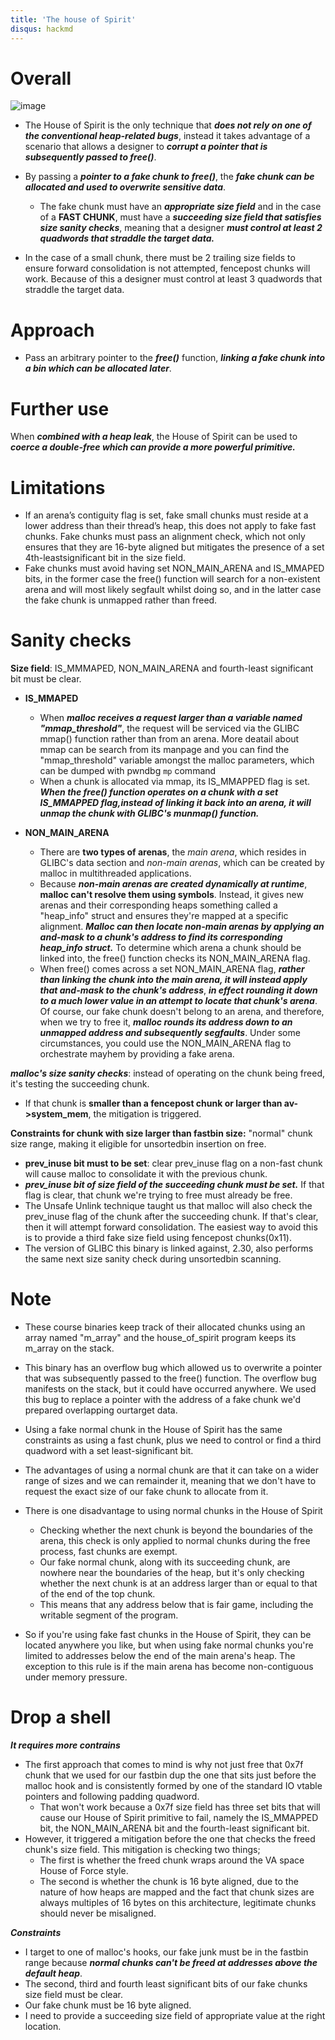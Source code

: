 ```yaml
---
title: 'The house of Spirit'
disqus: hackmd
---
```


# Overall
![image](https://hackmd.io/_uploads/HkVo99OS0.png)

- The House of Spirit is the only technique that ***does not rely on one of the conventional heap-related bugs***, instead it takes advantage of a scenario that allows a designer to ***corrupt a pointer that is subsequently passed to free()***.

- By passing a ***pointer to a fake chunk to free()***, the ***fake chunk can be allocated and used to overwrite sensitive data***. 
    - The fake chunk must have an ***appropriate size field*** and in the case of a **FAST CHUNK**, must have a ***succeeding size field that satisfies size sanity checks***, meaning that a designer ***must control at least 2 quadwords that straddle the target data.*** 

- In the case of a small chunk, there must be 2 trailing size fields to ensure forward consolidation is not attempted, fencepost chunks will work. Because of this a designer must control at least 3 quadwords that straddle the target data.

# Approach 

- Pass an arbitrary pointer to the ***free()*** function, ***linking a fake chunk into a bin which can be allocated later***. 

# Further use
When ***combined with a heap leak***, the House of Spirit can be used to ***coerce a double-free which can provide a more powerful primitive.*** 

# Limitations
- If an arena’s contiguity flag is set, fake small chunks must reside at a lower address than their thread’s heap, this does not apply to fake fast chunks. Fake chunks must pass an alignment check, which not only ensures that they are 16-byte aligned but mitigates the presence of a set 4th-leastsignificant bit in the size field. 
- Fake chunks must avoid having set NON_MAIN_ARENA and IS_MMAPED bits, in the former case the free() function will search for a non-existent arena and will most likely segfault whilst doing so, and in the latter case the fake chunk is unmapped rather than freed. 

# Sanity checks
**Size field**: IS_MMMAPED, NON_MAIN_ARENA and fourth-least significant bit must be clear.
- **IS_MMAPED**
    - When ***malloc receives a request larger than a variable named "mmap_threshold"***, the request will be serviced via the GLIBC mmap() function rather than from an arena. More deatail about mmap can be search from its manpage and you can find the "mmap_threshold" variable amongst the malloc parameters, which can be dumped with pwndbg `mp` command
    - When a chunk is allocated via mmap, its IS_MMAPPED flag is set. ***When the free() function operates on a chunk with a set IS_MMAPPED flag,instead of linking it back into an arena, it will unmap the chunk with GLIBC's munmap() function.*** 

- **NON_MAIN_ARENA**
    - There are **two types of arenas**, the *main arena*, which resides in GLIBC's data section and *non-main arenas*, which can be created by malloc in multithreaded applications.
    - Because ***non-main arenas are created dynamically at runtime***, **malloc can't resolve them using symbols**. Instead, it gives new arenas and their corresponding heaps something called a "heap_info" struct and ensures they're mapped at a specific alignment. ***Malloc can then locate non-main arenas by applying an and-mask to a chunk's address to find its corresponding heap_info struct.*** To determine which arena a chunk should be linked into, the free() function checks its NON_MAIN_ARENA flag.
    - When free() comes across a set NON_MAIN_ARENA flag, ***rather than linking the chunk into the main arena, it will instead apply that and-mask to the chunk's address***, ***in effect rounding it down to a much lower value in an attempt to locate that chunk's arena***. Of course, our fake chunk doesn't belong to an arena, and therefore, when we try to free it, ***malloc rounds its address down to an unmapped address and subsequently segfaults***. Under some circumstances, you could use the NON_MAIN_ARENA flag to orchestrate mayhem by providing a fake arena.
    
***malloc's size sanity checks***: instead of operating on the chunk being freed, it's testing the succeeding chunk.
- If that chunk is **smaller than a fencepost chunk or larger than av->system_mem**, the mitigation is triggered.
 
**Constraints for chunk with size larger than fastbin size:** "normal" chunk size range, making it eligible for unsortedbin insertion on free.
- **prev_inuse bit must to be set**:  clear prev_inuse flag on a non-fast chunk will cause malloc to consolidate it with the previous chunk.
- ***prev_inuse bit of size field of the succeeding chunk must be set.*** If that flag is clear, that chunk we're trying to free must already be free.
- The Unsafe Unlink technique taught us that malloc will also check the prev_inuse flag of the chunk after the succeeding chunk. If that's clear, then it will attempt forward consolidation. The easiest way to avoid this is to provide a third fake size field using fencepost chunks(0x11).
- The version of GLIBC this binary is linked against, 2.30, also performs the same next size sanity check during unsortedbin scanning.

# Note

- These course binaries keep track of their allocated chunks using an array named "m_array" and the house_of_spirit program keeps its m_array on the stack.
- This binary has an overflow bug which allowed us to overwrite a pointer that was subsequently passed to the free() function. The overflow bug manifests on the stack, but it could have occurred anywhere. We used this bug to replace a pointer with the address of a fake chunk we'd prepared overlapping ourtarget data.
- Using a fake normal chunk in the House of Spirit has the same constraints as using a fast chunk, plus we need to control or find a third quadword with a set least-significant bit.
- The advantages of using a normal chunk are that it can take on a wider range of sizes and we can remainder it, meaning that we don't have to request the exact size of our fake chunk to allocate from it.
- There is one disadvantage to using normal chunks in the House of Spirit
    - Checking whether the next chunk is beyond the boundaries of the arena, this check is only applied to normal chunks during the free process, fast chunks are exempt.
    - Our fake normal chunk, along with its succeeding chunk, are nowhere near the boundaries of the heap, but it's only checking whether the next chunk is at an address larger than or equal to that of the end of the top chunk.
    - This means that any address below that is fair game, including the writable segment of the program.

- So if you're using fake fast chunks in the House of Spirit, they can be located anywhere you like, but when using fake normal chunks you're limited to addresses below the end of the main arena's heap. The exception to this rule is if the main arena has become non-contiguous under memory pressure.

# Drop a shell
***It requires more contrains***
- The first approach that comes to mind is why not just free that 0x7f chunk that we used for our fastbin dup the one that sits just before the malloc hook and is consistently formed by one of the standard IO vtable pointers and following padding quadword.
    - That won't work because a 0x7f size field has three set bits that will cause our House of Spirit primitive to fail, namely the IS_MMAPPED bit, the NON_MAIN_ARENA bit and the fourth-least significant bit.
- However, it triggered a mitigation before the one that checks the freed chunk's size field. This mitigation is checking two things;
    - The first is whether the freed chunk wraps around the VA space House of Force style.
    - The second is whether the chunk is 16 byte aligned, due to the nature of how heaps are mapped and the fact that chunk sizes are always multiples of 16 bytes on this architecture, legitimate chunks should never be misaligned.

***Constraints***
- I target to one of malloc's hooks, our fake junk must be in the fastbin range because ***normal chunks can't be freed at addresses above the default heap***.
- The second, third and fourth least significant bits of our fake chunks size field must be clear.
- Our fake chunk must be 16 byte aligned.
- I need to provide a succeeding size field of appropriate value at the right location.
